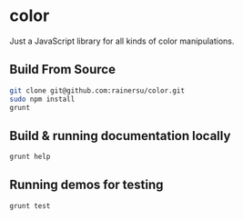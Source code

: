 # color
Just a JavaScript library for all kinds of color manipulations.

Build From Source
-----------------

```bash
git clone git@github.com:rainersu/color.git
sudo npm install
grunt
```

Build & running documentation locally
-------------------------------------

```bash
grunt help
```

Running demos for testing
-------------------------

```bash
grunt test
```

